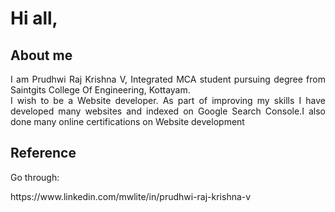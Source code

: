 # Hi all,

## About me
<p align="justify">  I am Prudhwi Raj Krishna V, Integrated MCA student pursuing
degree from Saintgits College Of Engineering, Kottayam.<br>
I wish to be a Website developer. As part of improving my skills I have developed many websites and indexed
on Google Search Console.I also done many online certifications on Website development 
</p>

## Reference

<p> Go through:</p>https://www.linkedin.com/mwlite/in/prudhwi-raj-krishna-v
